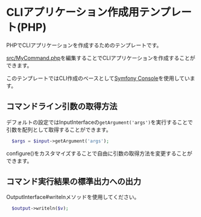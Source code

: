 # CLIアプリケーション作成用テンプレート(PHP)

PHPでCLIアプリケーションを作成するためのテンプレートです。

[src/MyCommand.php](src/MyCommand.php)を編集することでCLIアプリケーションを作成することができます。

このテンプレートではCLI作成のベースとして[Symfony Console](http://symfony.com/doc/current/components/console/introduction.html)を使用しています。

## コマンドライン引数の取得方法
デフォルトの設定ではInputInterfaceの`getArgument('args')`を実行することで引数を配列として取得することができます。

``` php
  $args = $input->getArgument('args');
```

configure()をカスタマイズすることで自由に引数の取得方法を変更することができます。

## コマンド実行結果の標準出力への出力
OutputInterface#writelnメソッドを使用してください。

``` php
  $output->writeln($v);
```

